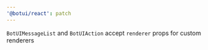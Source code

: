 ```yaml
---
'@botui/react': patch
---
```


`BotUIMessageList` and `BotUIAction` accept `renderer` props for custom renderers

